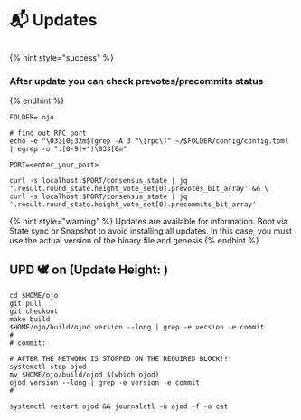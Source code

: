 # 📬 Updates

##

{% hint style="success" %}
### After update you can check prevotes/precommits status
{% endhint %}

```shell
FOLDER=.ojo

# find out RPC port
echo -e "\033[0;32m$(grep -A 3 "\[rpc\]" ~/$FOLDER/config/config.toml | egrep -o ":[0-9]+")\033[0m"

PORT=<enter_your_port>

curl -s localhost:$PORT/consensus_state | jq '.result.round_state.height_vote_set[0].prevotes_bit_array' && \
curl -s localhost:$PORT/consensus_state | jq '.result.round_state.height_vote_set[0].precommits_bit_array'
```



{% hint style="warning" %}
Updates are available for information. Boot via State sync or Snapshot to avoid installing all updates. In this case, you must use the actual version of the binary file and genesis
{% endhint %}



## UPD 🕊 on  (Update Height: )

```shell
cd $HOME/ojo
git pull
git checkout
make build
$HOME/ojo/build/ojod version --long | grep -e version -e commit
# 
# commit: 

# AFTER THE NETWORK IS STOPPED ON THE REQUIRED BLOCK!!!
systemctl stop ojod
mv $HOME/ojo/build/ojod $(which ojod)
ojod version --long | grep -e version -e commit
# 

systemctl restart ojod && journalctl -u ojod -f -o cat
```
